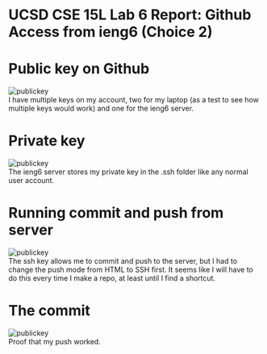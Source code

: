 UCSD CSE 15L Lab 6 Report: Github Access from ieng6 (Choice 2)
========================

# Public key on Github  
![publickey](/assets/images/lab3/sshonaccount.png)  
I have multiple keys on my account, two for my laptop (as a test to see how multiple keys would work) and one for the ieng6 server.  
# Private key  
![publickey](/assets/images/lab3/privatekey.png)  
The ieng6 server stores my private key in the .ssh folder like any normal user account.  
# Running commit and push from server
![publickey](/assets/images/lab3/commitpage.png)  
The ssh key allows me to commit and push to the server, but I had to change the push mode from HTML to SSH first. It seems like I will have to do this every time I make a repo, at least until I find a shortcut.  
# The commit
![publickey](/assets/images/lab3/runninggitcmds.png)  
Proof that my push worked. 